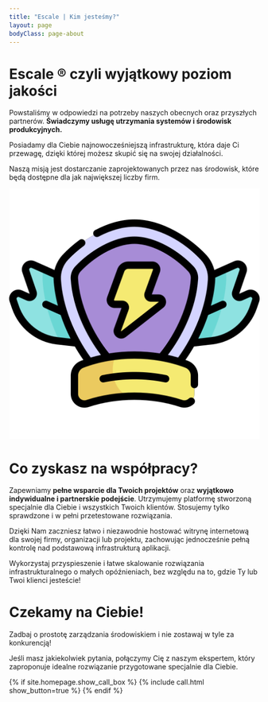 ```yaml
---
title: "Escale | Kim jesteśmy?"
layout: page
bodyClass: page-about
---
```


# Escale ® czyli wyjątkowy poziom jakości

Powstaliśmy w odpowiedzi na potrzeby naszych obecnych oraz przyszłych partnerów. **Świadczymy usługę utrzymania systemów i środowisk produkcyjnych.**

Posiadamy dla Ciebie najnowocześniejszą infrastrukturę, która daje Ci przewagę, dzięki której możesz skupić się na swojej działalności.

Naszą misją jest dostarczanie zaprojektowanych przez nas środowisk, które będą dostępne dla jak największej liczby firm.

<p align="center">
  <img class="about" src="/images/illustrations/quality.png">
</p>

# Co zyskasz na współpracy?

Zapewniamy **pełne wsparcie dla Twoich projektów** oraz **wyjątkowo indywidualne i partnerskie podejście**. Utrzymujemy platformę stworzoną specjalnie dla Ciebie i wszystkich Twoich klientów. Stosujemy tylko sprawdzone i w pełni przetestowane rozwiązania.

Dzięki Nam zaczniesz łatwo i niezawodnie hostować witrynę internetową dla swojej firmy, organizacji lub projektu, zachowując jednocześnie pełną kontrolę nad podstawową infrastrukturą aplikacji.

Wykorzystaj przyspieszenie i łatwe skalowanie rozwiązania infrastrukturalnego o małych opóźnieniach, bez względu na to, gdzie Ty lub Twoi klienci jesteście!

# Czekamy na Ciebie!

Zadbaj o prostotę zarządzania środowiskiem i nie zostawaj w tyle za konkurencją!

Jeśli masz jakiekolwiek pytania, połączymy Cię z naszym ekspertem, który zaproponuje idealne rozwiązanie przygotowane specjalnie dla Ciebie.

<div class="row justify-content-start">
  {% if site.homepage.show_call_box %}
    {% include call.html show_button=true %}
  {% endif %}
</div>
